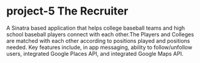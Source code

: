 
# project-5 The Recruiter

A Sinatra based application that helps college baseball teams and high school baseball players connect
with each other.The Players and Colleges are matched with each other according to positions played
and positions needed. Key features include, in app messaging, ability to follow/unfollow users,
integrated Google Places API, and integrated Google Maps API.



